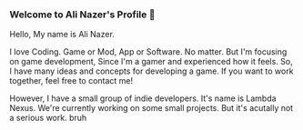 ### Welcome to Ali Nazer's Profile 👋

Hello, My name is Ali Nazer.

I love Coding. Game or Mod, App or Software. No matter.
But I'm focusing on game development, Since I'm a gamer and experienced how it feels. So, I have many ideas and concepts for developing a game.
If you want to work together, feel free to contact me!

However, I have a small group of indie developers. It's name is Lambda Nexus. We're currently working on some small projects. But it's acutally not a serious work. bruh

<!--
**aL1NaZ4R/aL1NaZ4R** is a ✨ _special_ ✨ repository because its `README.md` (this file) appears on your GitHub profile.

Here are some ideas to get you started:

- 🔭 I’m currently working on ...
- 🌱 I’m currently learning ...
- 👯 I’m looking to collaborate on ...
- 🤔 I’m looking for help with ...
- 💬 Ask me about ...
- 📫 How to reach me: ...
- 😄 Pronouns: ...
- ⚡ Fun fact: ...
-->
